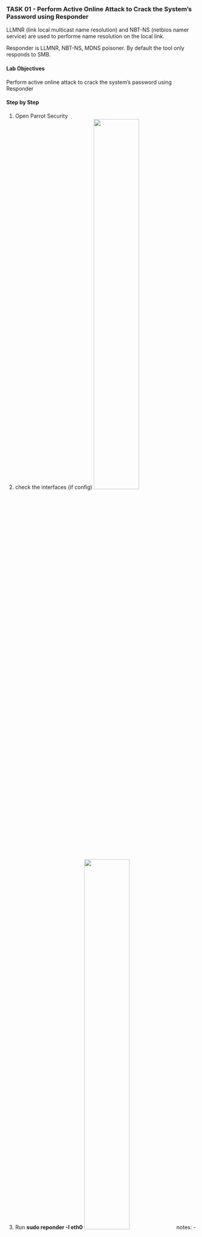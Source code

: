 ### TASK 01 - Perform Active Online Attack to Crack the System’s Password using Responder
LLMNR (link local multicast name resolution) and NBT-NS (netbios namer service) are used to performe name resolution on the local link.

Responder is LLMNR, NBT-NS, MDNS poisoner. By default the tool only responds to SMB.

#### Lab Objectives
Perform active online attack to crack the system’s password using Responder

#### Step by Step
 1. Open Parrot Security
 2. check the interfaces (if config)
    <img src="https://github.com/user-attachments/assets/9a25debd-1623-4ea5-b7a4-b8df621a32c4" height=50%>
 3. Run **sudo reponder -I eth0**
    <img src="https://github.com/user-attachments/assets/fe43d4de-01df-4d23-86c0-ce4d409a1690" height=50%>
    notes:
    -I: specifies the interface (here, eth0). However, the network interface might be different in your machine, to check the interface issue ifconfig command.
 4. Responder starts listening to the network interface for events, as shown in the screenshot.
    <img src="https://github.com/user-attachments/assets/9016fe73-c09e-48f6-b522-784735e06814" height=50%>
 5. Open Windows 11
 6. Click Windows and Run \\CEH-Tools
    <img src="https://github.com/user-attachments/assets/26328705-e4d1-4b4d-8649-aeb67420c103" height=50%>
 7. Open Parrot Security
 8. Responder Capture Windows 11 login user hash password
    <img src="https://github.com/user-attachments/assets/98d2f3b8-591b-47aa-b10c-be3c56e78f29" height=50%>
    notes:
    By default, Responder stores the logs in /usr/share/responder/logs
 9. Copy hash value
    <img src="https://github.com/user-attachments/assets/b21fae20-5cbe-4b3c-b487-49024d6d0094" height=50%>
10. Paste hash value and run **pluma hash.txt**
    <img src="https://github.com/user-attachments/assets/07c2a3a2-6277-4dd6-81c5-4f1ba0187d1f" height=50%> 
11. Run **john hash.txt**
    <img src="https://github.com/user-attachments/assets/137e76b2-b52f-401a-b815-ddabdd74b7f5" height=50%>

##### Question 6.1.1.1
Run the Responder tool on the Parrot Security machine and find the NTLM hash for the user Jason on Windows 11. Simulate the user Jason (user: Jason and password: qwerty) on the Windows 11 machine. Enter the option that specifies the interface while running the Responder tool.
**Answer: -I**

### TASK 02 - Gain Access to a Remote System using Reverse Shell Generator
#### Lab Objectives
Gain access to a remote system using Reverse Shell Generator

#### Step by Step
 1. Open Parrot
 2. Run **docker run -d -p 80:80 reverse_shell_generator**
    <img url="https://github.com/user-attachments/assets/34083a8e-3b78-43f4-8303-d69a032e56a6" heigth=50%>
    notes:
    If you receive an error run **service apache2 stop** command and perform Step#2 again
 3. launch browser localhost, Type IP **10.10.1.14** Port **4444**, **MSFVenom**
    <img src="https://github.com/user-attachments/assets/88d7375a-96cb-4743-b448-5473117f7f68" height=50%>
    notes:
    Here, we are selecting Windows Meterpreter Staged Reverse TCP (x64) from MSFVenom section to generate payload.
 5. Enter Payload
    <img src="https://github.com/user-attachments/assets/2a03255a-c3cd-47e8-ba61-43a4edd6d7d0" height=50%>
 6. Copy listener msfconsole as Type from the drop-down under Listener
    <img src="https://github.com/user-attachments/assets/135923b2-e9a3-479d-82c1-66ed94b16e88" height=50%>
 7. Click **Place** to attacker and copy **reverse.exe**
   <img src="https://github.com/user-attachments/assets/4f09e974-34c3-47f8-aa84-3c7a5f5706f5" height=50%>
8. Click the Places menu present at the top of the Desktop and select Network.
9. type smb://10.10.1.11 and press Enter to access Windows 11 shared folders.
10. The security pop-up appears; enter the Windows 11 machine credentials (Admin/Pa$$w0rd) and click Connect.
11. The Windows shares on 10.10.1.11 window appears; double-click the CEH-Tools folder.
     <img src="https://github.com/user-attachments/assets/fe56999f-187c-4282-adfc-25a4cf083d12" height=50%>
12. Paste **reverse.exe**
13. Open Windows and navigate to E:\CEH-Tools\CEHv13 Module 06 System Hacking, copy **reverse.exe** to dekstop
     <img src="https://github.com/user-attachments/assets/8d44f245-40ca-414b-8f20-9f8bc80c7e00" height=50%>
15. Double click **reverse.exe**
16. Open Parrot, session has been created
     <img src="https://github.com/user-attachments/assets/dc8a61eb-964c-438a-92f0-a4169c8e49b6" height=50%>
17. type **getuid**
     <img src="https://github.com/user-attachments/assets/49fce01f-a059-4361-9967-21cbf30b1fc4" height=50%>
18. open browser and select HoaxShell and PowerShell IEX used Port 444
     <img src="https://github.com/user-attachments/assets/9bfaa79e-95c5-474a-a9da-aee9bc8e34e9" height=50%>
19. Open terminal **pluma shell.ps1**, copy payload and save
20. Listen Hoaxshell
     <img src="https://github.com/user-attachments/assets/2ede358e-6403-429a-b757-668227a82d4c" height=50%>    
21. click **place** attacker, copy to ceh module 06
     <img src="https://github.com/user-attachments/assets/255ace07-4c40-4a8c-a6fc-9fbfe1a7ab20" height=50%>
22. Open windows 11, Copy from CEH-Tools Module 06 **shell.ps1** to desktop
     ![image](https://github.com/user-attachments/assets/b7133d2e-0a7e-4db0-8caa-f21b4efd5773)
24. run powershell as administrator
25. run cd C:\Users\Admin\Desktop\
26. execute ./shell.ps1
    ![image](https://github.com/user-attachments/assets/6a7786ed-d086-4fb2-ac5c-485122ea35a8)

27. open parrot terminal listener
28. Enter whoami
     ![image](https://github.com/user-attachments/assets/c386858c-7176-436e-8b04-abdbe5243747)


##### Question 6.1.2.1
In Parrot Security machine, use Reverse Shell Generator to create payload and set up listener to gain access to Windows 11 machine. Enter the type of payload that is selected under HoaxShell tab to generate a PowerShell script  that is used to compromise Windows 11 machine.
**Answer: Powershell IEX**
Perform buffer overflow attack to gain access to a remote system

